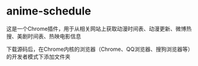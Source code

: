 # anime-schedule
这是一个Chrome插件，用于从相关网站上获取动漫时间表、动漫更新、微博热搜、美剧时间表、热映电影信息

下载源码后，在Chrome内核的浏览器（Chrome、QQ浏览器、搜狗浏览器等）的开发者模式下添加文件夹
